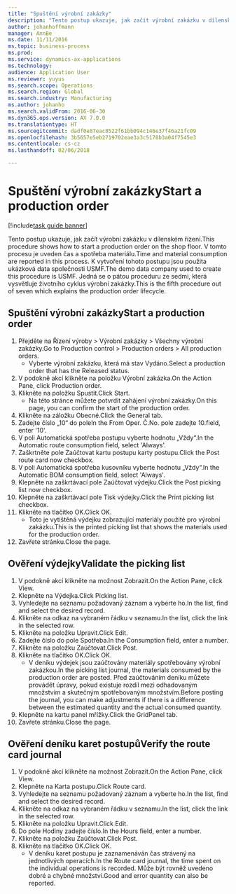 ```yaml
---
title: "Spuštění výrobní zakázky"
description: "Tento postup ukazuje, jak začít výrobní zakázku v dílenském řízení."
author: johanhoffmann
manager: AnnBe
ms.date: 11/11/2016
ms.topic: business-process
ms.prod: 
ms.service: dynamics-ax-applications
ms.technology: 
audience: Application User
ms.reviewer: yuyus
ms.search.scope: Operations
ms.search.region: Global
ms.search.industry: Manufacturing
ms.author: johanho
ms.search.validFrom: 2016-06-30
ms.dyn365.ops.version: AX 7.0.0
ms.translationtype: HT
ms.sourcegitcommit: dadf0e87eac8522f61bb094c146e37f46a21fc09
ms.openlocfilehash: 3b5657e5eb2719702eae3a3c5178b3a04f7545e3
ms.contentlocale: cs-cz
ms.lasthandoff: 02/06/2018

---
```

# <a name="start-a-production-order"></a><span data-ttu-id="b9bba-103">Spuštění výrobní zakázky</span><span class="sxs-lookup"><span data-stu-id="b9bba-103">Start a production order</span></span>

[!include[task guide banner](../../includes/task-guide-banner.md)]

<span data-ttu-id="b9bba-104">Tento postup ukazuje, jak začít výrobní zakázku v dílenském řízení.</span><span class="sxs-lookup"><span data-stu-id="b9bba-104">This procedure shows how to start a production order on the shop floor.</span></span> <span data-ttu-id="b9bba-105">V tomto procesu je uveden čas a spotřeba materiálu.</span><span class="sxs-lookup"><span data-stu-id="b9bba-105">Time and material consumption are reported in this process.</span></span> <span data-ttu-id="b9bba-106">K vytvoření tohoto postupu jsou použita ukázková data společnosti USMF.</span><span class="sxs-lookup"><span data-stu-id="b9bba-106">The demo data company used to create this procedure is USMF.</span></span> <span data-ttu-id="b9bba-107">Jedná se o pátou proceduru ze sedmi, která vysvětluje životního cyklus výrobní zakázky.</span><span class="sxs-lookup"><span data-stu-id="b9bba-107">This is the fifth procedure out of seven which explains the production order lifecycle.</span></span>


## <a name="start-a-production-order"></a><span data-ttu-id="b9bba-108">Spuštění výrobní zakázky</span><span class="sxs-lookup"><span data-stu-id="b9bba-108">Start a production order</span></span>
1. <span data-ttu-id="b9bba-109">Přejděte na Řízení výroby > Výrobní zakázky > Všechny výrobní zakázky.</span><span class="sxs-lookup"><span data-stu-id="b9bba-109">Go to Production control > Production orders > All production orders.</span></span>
    * <span data-ttu-id="b9bba-110">Vyberte výrobní zakázku, která má stav Vydáno.</span><span class="sxs-lookup"><span data-stu-id="b9bba-110">Select a production order that has the Released status.</span></span>  
2. <span data-ttu-id="b9bba-111">V podokně akcí klikněte na položku Výrobní zakázka.</span><span class="sxs-lookup"><span data-stu-id="b9bba-111">On the Action Pane, click Production order.</span></span>
3. <span data-ttu-id="b9bba-112">Klikněte na položku Spustit.</span><span class="sxs-lookup"><span data-stu-id="b9bba-112">Click Start.</span></span>
    * <span data-ttu-id="b9bba-113">Na této stránce můžete potvrdit zahájení výrobní zakázky.</span><span class="sxs-lookup"><span data-stu-id="b9bba-113">On this page, you can confirm the start of the production order.</span></span>  
4. <span data-ttu-id="b9bba-114">Klikněte na záložku Obecné.</span><span class="sxs-lookup"><span data-stu-id="b9bba-114">Click the General tab.</span></span>
5. <span data-ttu-id="b9bba-115">Zadejte číslo „10“ do pole</span><span class="sxs-lookup"><span data-stu-id="b9bba-115">In the From Oper.</span></span> <span data-ttu-id="b9bba-116">Č.</span><span class="sxs-lookup"><span data-stu-id="b9bba-116">No.</span></span> <span data-ttu-id="b9bba-117">pole zadejte 10.</span><span class="sxs-lookup"><span data-stu-id="b9bba-117">field, enter '10'.</span></span>
6. <span data-ttu-id="b9bba-118">V poli Automatická spotřeba postupu vyberte hodnotu „Vždy“.</span><span class="sxs-lookup"><span data-stu-id="b9bba-118">In the Automatic route consumption field, select 'Always'.</span></span>
7. <span data-ttu-id="b9bba-119">Zaškrtněte pole Zaúčtovat kartu postupu karty postupu.</span><span class="sxs-lookup"><span data-stu-id="b9bba-119">Click the Post route card now checkbox.</span></span>
8. <span data-ttu-id="b9bba-120">V poli Automatická spotřeba kusovníku vyberte hodnotu „Vždy“.</span><span class="sxs-lookup"><span data-stu-id="b9bba-120">In the Automatic BOM consumption field, select 'Always'.</span></span>
9. <span data-ttu-id="b9bba-121">Klepněte na zaškrtávací pole Zaúčtovat výdejku.</span><span class="sxs-lookup"><span data-stu-id="b9bba-121">Click the Post picking list now checkbox.</span></span>
10. <span data-ttu-id="b9bba-122">Klepněte na zaškrtávací pole Tisk výdejky.</span><span class="sxs-lookup"><span data-stu-id="b9bba-122">Click the Print picking list checkbox.</span></span>
11. <span data-ttu-id="b9bba-123">Klikněte na tlačítko OK.</span><span class="sxs-lookup"><span data-stu-id="b9bba-123">Click OK.</span></span>
    * <span data-ttu-id="b9bba-124">Toto je vytištěná výdejku zobrazující materiály použité pro výrobní zakázku.</span><span class="sxs-lookup"><span data-stu-id="b9bba-124">This is the printed picking list that shows the materials used for the production order.</span></span>  
12. <span data-ttu-id="b9bba-125">Zavřete stránku.</span><span class="sxs-lookup"><span data-stu-id="b9bba-125">Close the page.</span></span>

## <a name="validate-the-picking-list"></a><span data-ttu-id="b9bba-126">Ověření výdejky</span><span class="sxs-lookup"><span data-stu-id="b9bba-126">Validate the picking list</span></span>
1. <span data-ttu-id="b9bba-127">V podokně akcí klikněte na možnost Zobrazit.</span><span class="sxs-lookup"><span data-stu-id="b9bba-127">On the Action Pane, click View.</span></span>
2. <span data-ttu-id="b9bba-128">Klepněte na Výdejka.</span><span class="sxs-lookup"><span data-stu-id="b9bba-128">Click Picking list.</span></span>
3. <span data-ttu-id="b9bba-129">Vyhledejte na seznamu požadovaný záznam a vyberte ho.</span><span class="sxs-lookup"><span data-stu-id="b9bba-129">In the list, find and select the desired record.</span></span>
4. <span data-ttu-id="b9bba-130">Klikněte na odkaz na vybraném řádku v seznamu.</span><span class="sxs-lookup"><span data-stu-id="b9bba-130">In the list, click the link in the selected row.</span></span>
5. <span data-ttu-id="b9bba-131">Klikněte na položku Upravit.</span><span class="sxs-lookup"><span data-stu-id="b9bba-131">Click Edit.</span></span>
6. <span data-ttu-id="b9bba-132">Zadejte číslo do pole Spotřeba.</span><span class="sxs-lookup"><span data-stu-id="b9bba-132">In the Consumption field, enter a number.</span></span>
7. <span data-ttu-id="b9bba-133">Klikněte na položku Zaúčtovat.</span><span class="sxs-lookup"><span data-stu-id="b9bba-133">Click Post.</span></span>
8. <span data-ttu-id="b9bba-134">Klikněte na tlačítko OK.</span><span class="sxs-lookup"><span data-stu-id="b9bba-134">Click OK.</span></span>
    * <span data-ttu-id="b9bba-135">V deníku výdejek jsou zaúčtovány materiály spotřebovány výrobní zakázkou.</span><span class="sxs-lookup"><span data-stu-id="b9bba-135">In the picking list journal, the materials consumed by the production order are posted.</span></span> <span data-ttu-id="b9bba-136">Před zaúčtováním deníku můžete provádět úpravy, pokud existuje rozdíl mezi odhadovaným množstvím a skutečným spotřebovaným množstvím.</span><span class="sxs-lookup"><span data-stu-id="b9bba-136">Before posting the journal, you can make adjustments if there is a difference between the estimated quantity and the actual consumed quantity.</span></span>  
9. <span data-ttu-id="b9bba-137">Klepněte na kartu panel mřížky.</span><span class="sxs-lookup"><span data-stu-id="b9bba-137">Click the GridPanel tab.</span></span>
10. <span data-ttu-id="b9bba-138">Zavřete stránku.</span><span class="sxs-lookup"><span data-stu-id="b9bba-138">Close the page.</span></span>

## <a name="verify-the-route-card-journal"></a><span data-ttu-id="b9bba-139">Ověření deníku karet postupů</span><span class="sxs-lookup"><span data-stu-id="b9bba-139">Verify the route card journal</span></span>
1. <span data-ttu-id="b9bba-140">V podokně akcí klikněte na možnost Zobrazit.</span><span class="sxs-lookup"><span data-stu-id="b9bba-140">On the Action Pane, click View.</span></span>
2. <span data-ttu-id="b9bba-141">Klepněte na Karta postupu.</span><span class="sxs-lookup"><span data-stu-id="b9bba-141">Click Route card.</span></span>
3. <span data-ttu-id="b9bba-142">Vyhledejte na seznamu požadovaný záznam a vyberte ho.</span><span class="sxs-lookup"><span data-stu-id="b9bba-142">In the list, find and select the desired record.</span></span>
4. <span data-ttu-id="b9bba-143">Klikněte na odkaz na vybraném řádku v seznamu.</span><span class="sxs-lookup"><span data-stu-id="b9bba-143">In the list, click the link in the selected row.</span></span>
5. <span data-ttu-id="b9bba-144">Klikněte na položku Upravit.</span><span class="sxs-lookup"><span data-stu-id="b9bba-144">Click Edit.</span></span>
6. <span data-ttu-id="b9bba-145">Do pole Hodiny zadejte číslo.</span><span class="sxs-lookup"><span data-stu-id="b9bba-145">In the Hours field, enter a number.</span></span>
7. <span data-ttu-id="b9bba-146">Klikněte na položku Zaúčtovat.</span><span class="sxs-lookup"><span data-stu-id="b9bba-146">Click Post.</span></span>
8. <span data-ttu-id="b9bba-147">Klikněte na tlačítko OK.</span><span class="sxs-lookup"><span data-stu-id="b9bba-147">Click OK.</span></span>
    * <span data-ttu-id="b9bba-148">V deníku karet postupu je zaznamenáván čas strávený na jednotlivých operacích.</span><span class="sxs-lookup"><span data-stu-id="b9bba-148">In the Route card journal, the time spent on the individual operations is recorded.</span></span> <span data-ttu-id="b9bba-149">Může být rovněž uvedeno dobré a chybné množství.</span><span class="sxs-lookup"><span data-stu-id="b9bba-149">Good and error quantity can also be reported.</span></span>  

